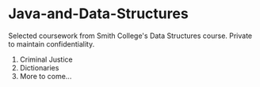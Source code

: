 # Java-and-Data-Structures
Selected coursework from Smith College's Data Structures course. Private to maintain confidentiality.


1. Criminal Justice
2. Dictionaries
3. More to come...
